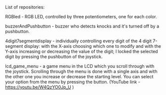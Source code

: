 List of repositories:

RGBled - RGB LED, controlled by three potentiometers, one for each color.

buzzerAndPushbutton - buzzer who detects knocks and it's turned off by a pushbutton.

4digit7segmentdisplay - individually controlling every digit of the 4 digit 7-segment display: with the X-axis choosing which one to modify and with the Y-axis increasing or decreasing the value of the digit; I locked the selected digit by pressing the pushbutton of the joystick. 

lcd_game_menu - a game menu in the LCD which you scroll through with the joystick. Scrolling through the menu is done with a single axis and with the other one you increase or decrease the starting level. You can select your option from the menu by pressing the button. (YouTube link - https://youtu.be/W4QzYO0Jp_U )

